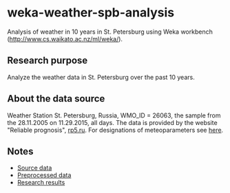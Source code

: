 # weka-weather-spb-analysis
Analysis of weather in 10 years in St. Petersburg using Weka workbench (http://www.cs.waikato.ac.nz/ml/weka/).

## Research purpose
Analyze the weather data in St. Petersburg over the past 10 years.

## About the data source
Weather Station St. Petersburg, Russia, WMO_ID = 26063, the sample from the 28.11.2005 on 11.29.2015, all days.
The data is provided by the website "Reliable prognosis", [rp5.ru](http://rp5.ru/).
For designations of meteoparameters see [here](http://rp5.ru/archive.php?wmo_id=26063&lang=ru).

## Notes
* [Source data](https://github.com/iliasauer/weka-weather-spb-analysis/blob/master/source_data/dataRaw.xls?raw=true)
* [Preprocessed data](https://github.com/allure-framework/allure-core/wiki)
* [Research results](https://github.com/iliasauer/weka-weather-spb-analysis/tree/master/results)

